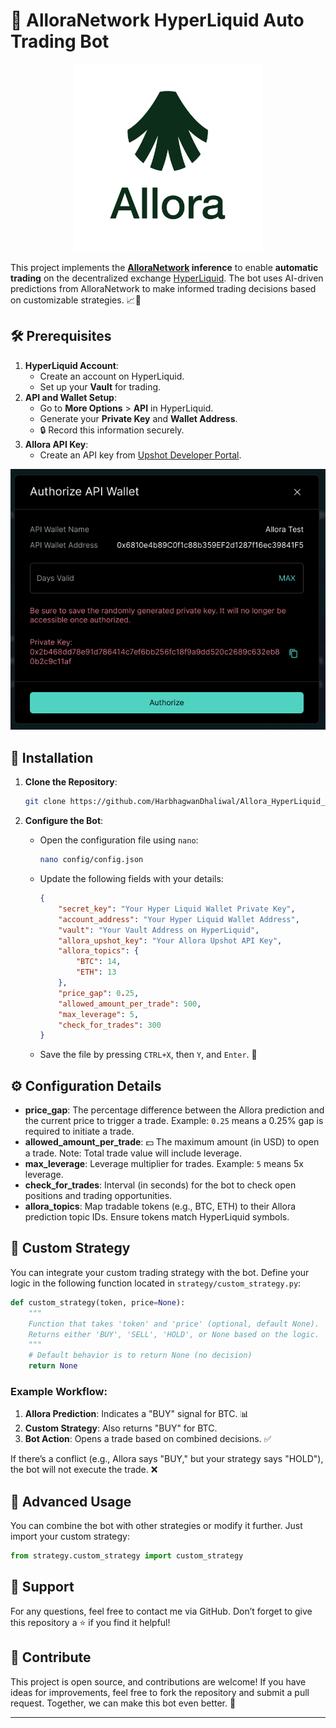# 🚀 AlloraNetwork HyperLiquid Auto Trading Bot

<p align="center">
  <img src="https://github.com/HarbhagwanDhaliwal/Allora_HyperLiquid_AutoTradeBot/blob/ef2285971f1bdeaec53c46f86e9b13c3ccf653b3/AlloraLogo.jpeg" alt="Allora Logo" width="300">
</p>

This project implements the **[AlloraNetwork](https://www.allora.network/) inference** to enable **automatic trading** on the decentralized exchange [HyperLiquid](https://hyperliquid.gitbook.io/hyperliquid-docs). The bot uses AI-driven predictions from AlloraNetwork to make informed trading decisions based on customizable strategies. 📈🤖

## 🛠️ Prerequisites

1. **HyperLiquid Account**:
   - Create an account on HyperLiquid.
   - Set up your **Vault** for trading.
2. **API and Wallet Setup**:
   - Go to **More Options** > **API** in HyperLiquid.
   - Generate your **Private Key** and **Wallet Address**.
   - 🔒 Record this information securely.
3. **Allora API Key**:
   - Create an API key from [Upshot Developer Portal](https://developer.upshot.xyz/).

![HyperLiquid API Setup](https://github.com/HarbhagwanDhaliwal/Allora_HyperLiquid_AutoTradeBot/blob/5f815d3fb8de1fc98c5c49f6a041dedab476ce07/hyper_api.jpeg) <!-- Replace with an actual image link -->

## 🚀 Installation

1. **Clone the Repository**:
   ```bash
   git clone https://github.com/HarbhagwanDhaliwal/Allora_HyperLiquid_AutoTradeBot.git
   ```

2. **Configure the Bot**:
   - Open the configuration file using `nano`:
     ```bash
     nano config/config.json
     ```
   - Update the following fields with your details:
     ```json
     {
         "secret_key": "Your Hyper Liquid Wallet Private Key",
         "account_address": "Your Hyper Liquid Wallet Address",
         "vault": "Your Vault Address on HyperLiquid",
         "allora_upshot_key": "Your Allora Upshot API Key",
         "allora_topics": {
             "BTC": 14,
             "ETH": 13
         },
         "price_gap": 0.25,
         "allowed_amount_per_trade": 500,
         "max_leverage": 5,
         "check_for_trades": 300
     }
     ```
   - Save the file by pressing `CTRL+X`, then `Y`, and `Enter`. 💾

## ⚙️ Configuration Details

- **price_gap**: The percentage difference between the Allora prediction and the current price to trigger a trade. Example: `0.25` means a 0.25% gap is required to initiate a trade.
- **allowed_amount_per_trade**: 💵 The maximum amount (in USD) to open a trade. Note: Total trade value will include leverage.
- **max_leverage**: Leverage multiplier for trades. Example: `5` means 5x leverage.
- **check_for_trades**: Interval (in seconds) for the bot to check open positions and trading opportunities.
- **allora_topics**: Map tradable tokens (e.g., BTC, ETH) to their Allora prediction topic IDs. Ensure tokens match HyperLiquid symbols.

## 🧠 Custom Strategy

You can integrate your custom trading strategy with the bot. Define your logic in the following function located in `strategy/custom_strategy.py`:

```python
def custom_strategy(token, price=None):
    """
    Function that takes 'token' and 'price' (optional, default None).
    Returns either 'BUY', 'SELL', 'HOLD', or None based on the logic.
    """
    # Default behavior is to return None (no decision)
    return None
```

### Example Workflow:
1. **Allora Prediction**: Indicates a "BUY" signal for BTC. 📊
2. **Custom Strategy**: Also returns "BUY" for BTC.
3. **Bot Action**: Opens a trade based on combined decisions. ✅

If there’s a conflict (e.g., Allora says "BUY," but your strategy says "HOLD"), the bot will not execute the trade. ❌

## 🔧 Advanced Usage

You can combine the bot with other strategies or modify it further. Just import your custom strategy:
```python
from strategy.custom_strategy import custom_strategy
```

## 💬 Support

For any questions, feel free to contact me via GitHub. Don’t forget to give this repository a ⭐ if you find it helpful!

## 🤝 Contribute

This project is open source, and contributions are welcome! If you have ideas for improvements, feel free to fork the repository and submit a pull request. Together, we can make this bot even better. 🌟

---
